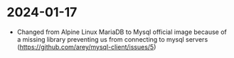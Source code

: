 # 2024-01-17

* Changed from Alpine Linux MariaDB to Mysql official image because of a missing library preventing us from connecting to mysql servers (https://github.com/arey/mysql-client/issues/5)
